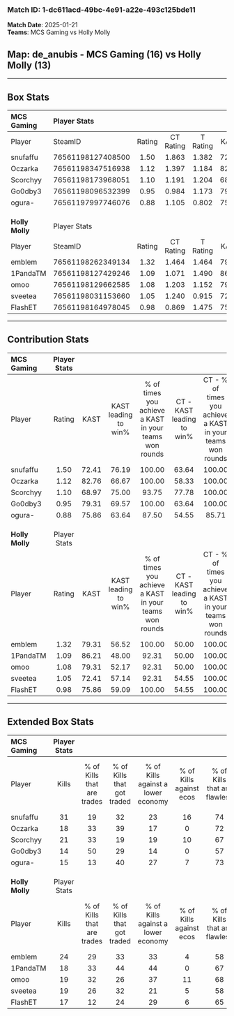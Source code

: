 ### Match ID: 1-dc611acd-49bc-4e91-a22e-493c125bde11  
**Match Date**: 2025-01-21  
**Teams**: MCS Gaming vs Holly Molly  

## **Map**: de_anubis - MCS Gaming (16) vs Holly Molly (13)  
---  

## Box Stats  

| **MCS Gaming**  | Player Stats      |        |           |          |       |       |       |         |        |      |     |
| :- | :- | :-: | :-: | :-: | :-: | :-: | :-: | :-: | :-: | :-: | :-: |
| Player          | SteamID           | Rating | CT Rating | T Rating | KAST  |  ADR  | Kills | Assists | Deaths | K/D  | HS% |
| snufaffu        | 76561198127408500 |  1.50  |   1.863   |  1.382   | 72.41 | 110.9 |  31   |    6    |   21   | 1.48 | 41  |
| Oczarka         | 76561198347516938 |  1.12  |   1.397   |  1.184   | 82.76 | 78.9  |  18   |   10    |   20   | 0.90 | 55  |
| Scorchyy        | 76561198173968051 |  1.10  |   1.191   |  1.204   | 68.97 | 66.5  |  21   |    4    |   17   | 1.24 | 23  |
| Go0dby3         | 76561198096532399 |  0.95  |   0.984   |  1.173   | 79.31 | 66.7  |  14   |    9    |   19   | 0.74 | 50  |
| ogura-          | 76561197997746076 |  0.88  |   1.105   |  0.802   | 75.86 | 54.6  |  15   |    7    |   21   | 0.71 | 73  |
|                 |                   |        |           |          |       |       |       |         |        |      |     |
|                 |                   |        |           |          |       |       |       |         |        |      |     |
|                 |                   |        |           |          |       |       |       |         |        |      |     |
| **Holly Molly** | Player Stats      |        |           |          |       |       |       |         |        |      |     |
| Player          | SteamID           | Rating | CT Rating | T Rating | KAST  |  ADR  | Kills | Assists | Deaths | K/D  | HS% |
| emblem          | 76561198262349134 |  1.32  |   1.464   |  1.464   | 79.31 | 94.2  |  24   |    8    |   20   | 1.20 | 70  |
| 1PandaTM        | 76561198127429246 |  1.09  |   1.071   |  1.490   | 86.21 | 68.1  |  18   |    3    |   20   | 0.90 | 66  |
| omoo            | 76561198129662585 |  1.08  |   1.203   |  1.152   | 79.31 | 68.6  |  19   |    7    |   20   | 0.95 | 15  |
| sveetea         | 76561198031153660 |  1.05  |   1.240   |  0.915   | 72.41 | 69.1  |  19   |    5    |   19   | 1.00 | 42  |
| FlashET         | 76561198164978045 |  0.98  |   0.869   |  1.475   | 75.86 | 65.9  |  17   |    9    |   21   | 0.81 | 23  |
---  

## Contribution Stats  

| **MCS Gaming**  | Player Stats |       |                      |                                                        |                           |                                                             |                          |                                                            |
| :- | :-: | :-: | :-: | :-: | :-: | :-: | :-: | :-: |
| Player          |    Rating    | KAST  | KAST leading to win% | % of times you achieve a KAST in your teams won rounds | CT - KAST leading to win% | CT - % of times you achieve a KAST in your teams won rounds | T - KAST leading to win% | T - % of times you achieve a KAST in your teams won rounds |
| snufaffu        |     1.50     | 72.41 |        76.19         |                         100.00                         |           63.64           |                           100.00                            |          90.00           |                           100.00                           |
| Oczarka         |     1.12     | 82.76 |        66.67         |                         100.00                         |           58.33           |                           100.00                            |          75.00           |                           100.00                           |
| Scorchyy        |     1.10     | 68.97 |        75.00         |                         93.75                          |           77.78           |                           100.00                            |          72.73           |                           88.89                            |
| Go0dby3         |     0.95     | 79.31 |        69.57         |                         100.00                         |           63.64           |                           100.00                            |          75.00           |                           100.00                           |
| ogura-          |     0.88     | 75.86 |        63.64         |                         87.50                          |           54.55           |                            85.71                            |          72.73           |                           88.89                            |
|                 |              |       |                      |                                                        |                           |                                                             |                          |                                                            |
|                 |              |       |                      |                                                        |                           |                                                             |                          |                                                            |
|                 |              |       |                      |                                                        |                           |                                                             |                          |                                                            |
| **Holly Molly** | Player Stats |       |                      |                                                        |                           |                                                             |                          |                                                            |
| Player          |    Rating    | KAST  | KAST leading to win% | % of times you achieve a KAST in your teams won rounds | CT - KAST leading to win% | CT - % of times you achieve a KAST in your teams won rounds | T - KAST leading to win% | T - % of times you achieve a KAST in your teams won rounds |
| emblem          |     1.32     | 79.31 |        56.52         |                         100.00                         |           50.00           |                           100.00                            |          63.64           |                           100.00                           |
| 1PandaTM        |     1.09     | 86.21 |        48.00         |                         92.31                          |           50.00           |                           100.00                            |          46.15           |                           85.71                            |
| omoo            |     1.08     | 79.31 |        52.17         |                         92.31                          |           50.00           |                           100.00                            |          54.55           |                           85.71                            |
| sveetea         |     1.05     | 72.41 |        57.14         |                         92.31                          |           54.55           |                           100.00                            |          60.00           |                           85.71                            |
| FlashET         |     0.98     | 75.86 |        59.09         |                         100.00                         |           54.55           |                           100.00                            |          63.64           |                           100.00                           |
---  

## Extended Box Stats  

| **MCS Gaming**  | Player Stats |                            |                            |                                    |                         |                              |                                 |        |                             |                                     |                          |                               |                            |
| :- | :-: | :-: | :-: | :-: | :-: | :-: | :-: | :-: | :-: | :-: | :-: | :-: | :-: |
| Player          |    Kills     | % of Kills that are trades | % of Kills that got traded | % of Kills against a lower economy | % of Kills against ecos | % of Kills that are flawless | % of Kills that are close duels | Deaths | % of Deaths that get traded | % of Deaths against a lower economy | % of Deaths against ecos | % of Deaths that are flawless | % of Deaths that are close |
| snufaffu        |      31      |             19             |             32             |                 23                 |           16            |              74              |                6                |   21   |             29              |                 19                  |            10            |              52               |             14             |
| Oczarka         |      18      |             33             |             39             |                 17                 |            0            |              72              |                0                |   20   |             45              |                  5                  |            0             |              60               |             25             |
| Scorchyy        |      21      |             33             |             19             |                 19                 |           10            |              67              |                0                |   17   |             29              |                 12                  |            0             |              76               |             0              |
| Go0dby3         |      14      |             50             |             29             |                 14                 |            0            |              57              |                7                |   19   |             37              |                  5                  |            0             |              58               |             16             |
| ogura-          |      15      |             13             |             40             |                 27                 |            7            |              73              |                7                |   21   |             19              |                 14                  |            5             |              67               |             10             |
|                 |              |                            |                            |                                    |                         |                              |                                 |        |                             |                                     |                          |                               |                            |
|                 |              |                            |                            |                                    |                         |                              |                                 |        |                             |                                     |                          |                               |                            |
|                 |              |                            |                            |                                    |                         |                              |                                 |        |                             |                                     |                          |                               |                            |
| **Holly Molly** | Player Stats |                            |                            |                                    |                         |                              |                                 |        |                             |                                     |                          |                               |                            |
| Player          |    Kills     | % of Kills that are trades | % of Kills that got traded | % of Kills against a lower economy | % of Kills against ecos | % of Kills that are flawless | % of Kills that are close duels | Deaths | % of Deaths that get traded | % of Deaths against a lower economy | % of Deaths against ecos | % of Deaths that are flawless | % of Deaths that are close |
| emblem          |      24      |             29             |             33             |                 33                 |            4            |              58              |                8                |   20   |             40              |                 20                  |            0             |              60               |             5              |
| 1PandaTM        |      18      |             33             |             44             |                 44                 |            0            |              67              |               28                |   20   |             30              |                 15                  |            0             |              75               |             5              |
| omoo            |      19      |             32             |             26             |                 37                 |           11            |              68              |               16                |   20   |             25              |                 30                  |            0             |              90               |             5              |
| sveetea         |      19      |             26             |             32             |                 21                 |            5            |              58              |               11                |   19   |             11              |                 26                  |            0             |              58               |             0              |
| FlashET         |      17      |             12             |             24             |                 29                 |            6            |              65              |               12                |   21   |             48              |                 24                  |            0             |              62               |             10             |
